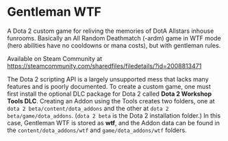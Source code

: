 # Gentleman WTF

A Dota 2 custom game for reliving the memories of DotA Allstars inhouse funrooms. Basically an All Random Deathmatch (-ardm) game in WTF mode (hero abilities have no cooldowns or mana costs), but with gentleman rules.

Available on Steam Community at https://steamcommunity.com/sharedfiles/filedetails/?id=2008813471

The Dota 2 scripting API is a largely unsupported mess that lacks many features and is poorly documented. To create a custom game, one must first install the optional DLC package for Dota 2 called **Dota 2 Workshop Tools DLC**. Creating an Addon using the Tools creates two folders, one at `dota 2 beta/content/dota_addons` and the other at `dota 2 beta/game/dota_addons`. (`dota 2 beta` is the Dota 2 installation folder.) In this case, Gentleman WTF is stored as **wtf**, and the Addon data can be found in the `content/dota_addons/wtf` and `game/dota_addons/wtf` folders.
